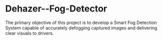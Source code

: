 # Dehazer--Fog-Detector
The primary objective of this project is to develop a Smart Fog Detection System capable of accurately defogging captured images and delivering clear visuals to drivers. 
